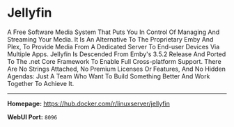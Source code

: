 # Jellyfin

A Free Software Media System That Puts You In Control Of Managing And Streaming Your Media. It Is An Alternative To The Proprietary Emby And Plex, To Provide Media From A Dedicated Server To End-user Devices Via Multiple Apps. Jellyfin Is Descended From Emby's 3.5.2 Release And Ported To The .net Core Framework To Enable Full Cross-platform Support. There Are No Strings Attached, No Premium Licenses Or Features, And No Hidden Agendas: Just A Team Who Want To Build Something Better And Work Together To Achieve It.

---

**Homepage:** https://hub.docker.com/r/linuxserver/jellyfin

**WebUI Port:** `8096`